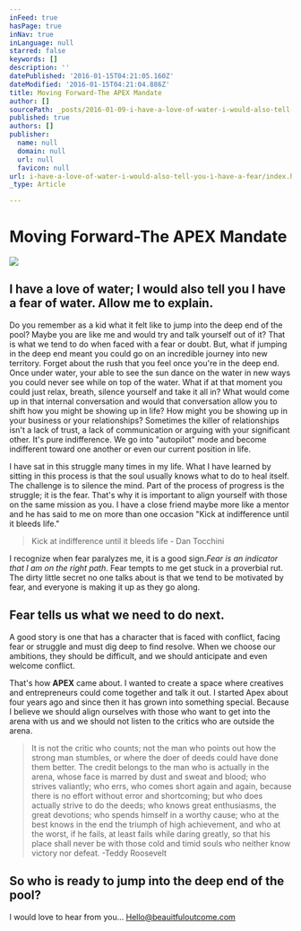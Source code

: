```yaml
---
inFeed: true
hasPage: true
inNav: true
inLanguage: null
starred: false
keywords: []
description: ''
datePublished: '2016-01-15T04:21:05.160Z'
dateModified: '2016-01-15T04:21:04.886Z'
title: Moving Forward-The APEX Mandate
author: []
sourcePath: _posts/2016-01-09-i-have-a-love-of-water-i-would-also-tell-you-i-have-a-fear.md
published: true
authors: []
publisher:
  name: null
  domain: null
  url: null
  favicon: null
url: i-have-a-love-of-water-i-would-also-tell-you-i-have-a-fear/index.html
_type: Article

---
```

# Moving Forward-The APEX Mandate
![](https://s3-us-west-2.amazonaws.com/the-grid-img/p/48bf89a6accc8e64ac2140aaa40c93b722eeedac.gif)

## I have a love of water; I would also tell you I have a fear of water. Allow me to explain. 

Do you remember as a kid what it felt like to jump into the deep end of the pool? Maybe you are like me and would try and talk yourself out of it? That is what we tend to do when faced with a fear or doubt. But, what if jumping in the deep end meant you could go on an incredible journey into new territory. Forget about the rush that you feel once you're in the deep end. Once under water, your able to see the sun dance on the water in new ways you could never see while on top of the water. What if at that moment you could just relax, breath, silence yourself and take it all in? What would come up in that internal conversation and would that conversation allow you to shift how you might be showing up in life? How might you be showing up in your business or your relationships? Sometimes the killer of relationships isn't a lack of trust, a lack of communication or arguing with your significant other. It's pure indifference. We go into "autopilot" mode and become indifferent toward one another or even our current position in life. 

I have sat in this struggle many times in my life. What I have learned by sitting in this process is that the soul usually knows what to do to heal itself. The challenge is to silence the mind. Part of the process of progress is the struggle; it is the fear. That's why it is important to align yourself with those on the same mission as you. I have a close friend maybe more like a mentor and he has said to me on more than one occasion "Kick at indifference until it bleeds life."

> Kick at indifference until it bleeds life - Dan Tocchini

I recognize when fear paralyzes me, it is a good sign._Fear is an indicator that I am on the right path_. Fear tempts to me get stuck in a proverbial rut. The dirty little secret no one talks about is that we tend to be motivated by fear, and everyone is making it up as they go along. 

## Fear tells us what we need to do next. 

A good story is one that has a character that is faced with conflict, facing fear or struggle and must dig deep to find resolve. When we choose our ambitions, they should be difficult, and we should anticipate and even welcome conflict.

That's how **APEX** came about. I wanted to create a space where creatives and entrepreneurs could come together and talk it out. I started Apex about four years ago and since then it has grown into something special. Because I believe we should  align ourselves with those who want to get into the arena with us and we should not listen to the critics who are outside the arena. 
> 
> It is not the critic who counts; not the man who points out how the strong man stumbles, or where the doer of deeds could have done them better. The credit belongs to the man who is actually in the arena, whose face is marred by dust and sweat and blood; who strives valiantly; who errs, who comes short again and again, because there is no effort without error and shortcoming; but who does actually strive to do the deeds; who knows great enthusiasms, the great devotions; who spends himself in a worthy cause; who at the best knows in the end the triumph of high achievement, and who at the worst, if he fails, at least fails while daring greatly, so that his place shall never be with those cold and timid souls who neither know victory nor defeat. -Teddy Roosevelt

## So who is ready to jump into the deep end of the pool? 

I would love to hear from you... Hello@beauitfuloutcome.com